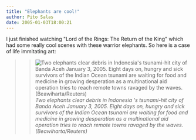 ```yaml
---
title: "Elephants are cool!"
author: Pito Salas
date: 2005-01-03T18:00:21
---
```


I just finished watching "Lord of the Rings: The Return of the King" which had
some really cool scenes with these warrior elephants. So here is a case of
life immitating art:

>>

>> ![Two elephants clear debris in Indonesia's tsunami-hit city of Banda Aceh
January 3, 2005. Eight days on, hungry and sick survivors of the Indian Ocean
tsunami are waiting for food and medicine in growing desperation as a
multinational aid operation tries to reach remote towns ravaged by the waves.
\(Beawiharta/Reuters\)](https://i0.wp.com/us.news2.yimg.com/us.yimg.com/p/nm/20050103/mdf810717.jpg?resize=409%2C288)  
> _Two elephants clear debris in Indonesia 's tsunami-hit city of Banda Aceh
> January 3, 2005. Eight days on, hungry and sick survivors of the Indian
> Ocean tsunami are waiting for food and medicine in growing desperation as a
> multinational aid operation tries to reach remote towns ravaged by the
> waves. (Beawiharta/Reuters)_


